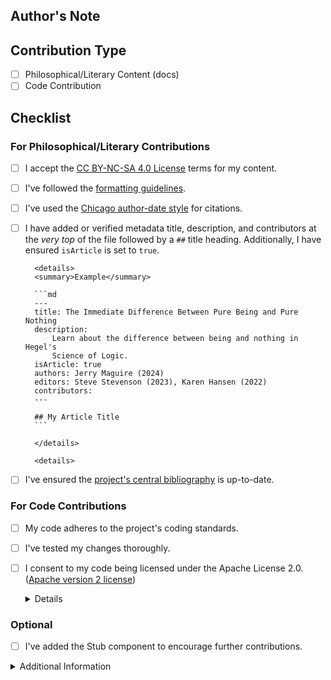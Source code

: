 <!-- Thank you for wanting to contribute to sPhil! 🧙 🦉 -->
<!-- We would like to keep our code and writing as neat and tidy as possible, and would appreciate if you could verify the following checklist if you are submitting philosophical or literary content -->

## Author's Note
<!-- Briefly describe your changes and their purpose -->

## Contribution Type
- [ ] Philosophical/Literary Content (docs)
- [ ] Code Contribution

## Checklist

### For Philosophical/Literary Contributions
- [ ] I accept the [CC BY-NC-SA 4.0 License](https://creativecommons.org/licenses/by-nc-sa/4.0/) terms for my content.
- [ ] I've followed the [formatting guidelines](https://github.com/systemphil/sphil/blob/dev/src/pages/contributing/formatting/basic-markdown.md).
- [ ] I've used the [Chicago author-date style](https://www.chicagomanualofstyle.org/tools_citationguide/citation-guide-2.html) for citations.
- [ ] I have added or verified metadata title, description, and
        contributors at the _very top_ of the file followed by a `##` title
        heading. Additionally, I have ensured `isArticle` is set to `true`.

        <details>
        <summary>Example</summary>

        ```md
        ---
        title: The Immediate Difference Between Pure Being and Pure Nothing
        description:
            Learn about the difference between being and nothing in Hegel's
            Science of Logic.
        isArticle: true
        authors: Jerry Maguire (2024)
        editors: Steve Stevenson (2023), Karen Hansen (2022)
        contributors:
        ---

        ## My Article Title
        ```

        </details>

        <details>
- [ ] I've ensured the [project's central bibliography](https://github.com/systemphil/sphil/blob/main/README_BIBLIOGRAPHY.md) is up-to-date.

### For Code Contributions
- [ ] My code adheres to the project's coding standards.
- [ ] I've tested my changes thoroughly.
- [ ] I consent to my code being licensed under the Apache License 2.0.
    ([Apache version 2 license](https://www.apache.org/licenses/LICENSE-2.0.txt))
      <details>

    All code apart of what is inside `src/pages/**` (excluding
    `/contributing/**`, `_app.mdx`, `_document.tsx`, `_meta.json`,
    `acknowledgements.mdx`, `index.mdx`, `privacy.mdx`, `team.mdx`, `terms.mdx`)
    is subject to Apache version 2 license. Basically, anything outside of
    content, literature, philosophy.

      </details>

### Optional
- [ ] I've added the Stub component to encourage further contributions.

<details>
<summary>Additional Information</summary>

- For philosophical/literary contributions, your content will be under the CC BY-NC-SA 4.0 license.
- For code contributions, your code will be under the Apache License 2.0.
- Please sign your contribution under Authors, Editors, or Contributors in the metadata.

</details>
